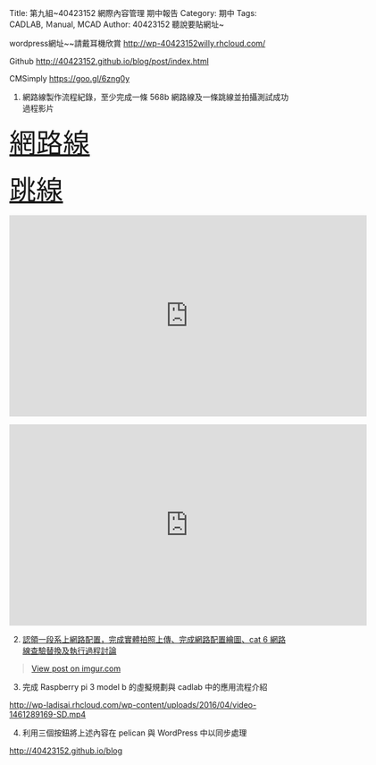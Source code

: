 Title: 第九組~40423152 網際內容管理 期中報告
Category: 期中
Tags: CADLAB, Ｍanual, MCAD
Author: 40423152
聽說要貼網址~

wordpress網址~~請戴耳機欣賞
http://wp-40423152willy.rhcloud.com/

Github
http://40423152.github.io/blog/post/index.html

CMSimply
https://goo.gl/6zng0y

1. 網路線製作流程紀錄，至少完成一條 568b 網路線及一條跳線並拍攝測試成功過程影片

<font size='8' color='red' face='標楷體'>[網路線](http://i.imgur.com/Ga22Rsi.jpg) </font>

<font size='8' color='red' face='標楷體'>[跳線](http://i.imgur.com/hvyAPoX.jpg) </font>

<iframe src="https://player.vimeo.com/video/164433363" width="640" height="360" frameborder="0" webkitallowfullscreen mozallowfullscreen allowfullscreen></iframe> <p><a href="https://vimeo.com/164433363">

<iframe src="https://player.vimeo.com/video/164432102" width="640" height="360" frameborder="0" webkitallowfullscreen mozallowfullscreen allowfullscreen></iframe> <p><a href="https://vimeo.com/164432102">

2. 認領一段系上網路配置，完成實體拍照上傳、完成網路配置繪圖、cat 6 網路線查驗替換及執行過程討論
<blockquote class="imgur-embed-pub" lang="en" data-id="H66BWKf"><a href="//imgur.com/H66BWKf">View post on imgur.com</a></blockquote><script async src="//s.imgur.com/min/embed.js" charset="utf-8"></script>

3. 完成 Raspberry pi 3 model b 的虛擬規劃與 cadlab 中的應用流程介紹

http://wp-ladisai.rhcloud.com/wp-content/uploads/2016/04/video-1461289169-SD.mp4

4. 利用三個按鈕將上述內容在 pelican 與 WordPress 中以同步處理

<!-- PELICAN_END_SUMMARY -->

<a href="http://40423152.github.io/blog">http://40423152.github.io/blog</a>
